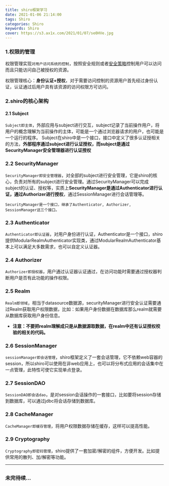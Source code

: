 ```yaml
---
title: shiro框架学习
date: 2021-01-06 21:14:00
tags: Shiro
categories: Shiro
keywords: Shiro
cover: https://s3.ax1x.com/2021/01/07/se0HVe.jpg
---
```




### 1.权限的管理

权限管理实现`对用户访问系统的控制`，按照安全规则或者[安全策略](http://baike.baidu.com/view/160028.htm)控制用户可以访问而且只能访问自己被授权的资源。

权限管理核心：**身份认证+授权**，对于需要访问控制的资源用户首先经过身份认证，认证通过后用户具有该资源的访问权限方可访问。

### 2.shiro的核心架构

#### 2.1 Subject

`Subject即主体`，外部应用与subject进行交互，subject记录了当前操作用户，将用户的概念理解为当前操作的主体，可能是一个通过浏览器请求的用户，也可能是一个运行的程序。	Subject在shiro中是一个接口，接口中定义了很多认证授相关的方法，**外部程序通过subject进行认证授权，而subject是通过SecurityManager安全管理器进行认证授权**

### 2.2 SecurityManager

`SecurityManager即安全管理器`，对全部的subject进行安全管理，它是shiro的核心，负责对所有的subject进行安全管理。通过SecurityManager可以完成subject的认证、授权等，实质上**SecurityManager是通过Authenticator进行认证，通过Authorizer进行授权**，通过SessionManager进行会话管理等。

`SecurityManager是一个接口，继承了Authenticator, Authorizer, SessionManager这三个接口。`

### 2.3 Authenticator

`Authenticator即认证器`，对用户身份进行认证，Authenticator是一个接口，shiro提供ModularRealmAuthenticator实现类，通过ModularRealmAuthenticator基本上可以满足大多数需求，也可以自定义认证器。

### 2.4 Authorizer

`Authorizer即授权器`，用户通过认证器认证通过，在访问功能时需要通过授权器判断用户是否有此功能的操作权限。

###  2.5 Realm

`Realm即领域`，相当于datasource数据源，securityManager进行安全认证需要通过Realm获取用户权限数据，比如：如果用户身份数据在数据库那么realm就需要从数据库获取用户身份信息。

- ​	**注意：不要把realm理解成只是从数据源取数据，在realm中还有认证授权校验的相关的代码。**

### 2.6 SessionManager

`sessionManager即会话管理`，shiro框架定义了一套会话管理，它不依赖web容器的session，所以shiro可以使用在非web应用上，也可以将分布式应用的会话集中在一点管理，此特性可使它实现单点登录。

### 2.7 SessionDAO

`SessionDAO即会话dao`，是对session会话操作的一套接口，比如要将session存储到数据库，可以通过jdbc将会话存储到数据库。

### 2.8 CacheManager

`CacheManager即缓存管理`，将用户权限数据存储在缓存，这样可以提高性能。

### 2.9 Cryptography

​	`Cryptography即密码管理`，shiro提供了一套加密/解密的组件，方便开发。比如提供常用的散列、加/解密等功能。

----

## 

### 未完待续...